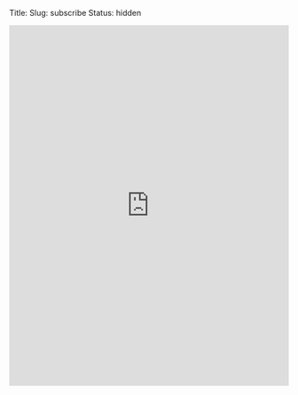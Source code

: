 Title: 
Slug: subscribe
Status: hidden

<iframe src="https://docs.google.com/forms/d/e/1FAIpQLSfku9Nej4FhZTMvlrM-RDTuSrGM5V_yE2JdlgFcSx7wrkdUWg/viewform?embedded=true" frameborder="0" width="100%" height="650"  align="center">Loading...</iframe>